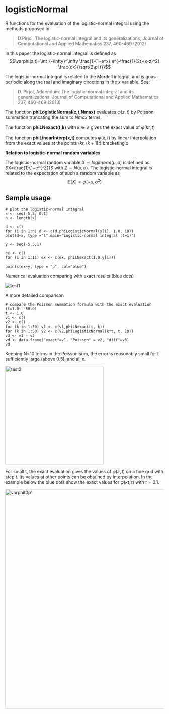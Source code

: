 # logisticNormal
R functions for the evaluation of the logistic-normal integral using the methods proposed in 

>D.Pirjol, The logistic-normal integral and its generalizations, Journal of Computational and Applied Mathematics 237, 460-469 (2012)

In this paper the logistic-normal integral is defined as $$\varphi(z,t)=\int_{-\infty}^\infty \frac{1}{1+e^x} e^{-\frac{1}{2t}(x-z)^2} \frac{dx}{\sqrt{2\pi t}}$$

The logistic-normal integral is related to the Mordell integral, and is quasi-periodic along the real and imaginary directions in the $x$ variable. See:

>D. Pirjol, Addendum: The logistic-normal integral and its generalizations, Journal of Computational and Applied Mathematics 237, 460-469 (2013)

The function **phiLogisticNormal(z,t,Nmax)** evaluates $\varphi(z,t)$ by Poisson summation truncating the sum to $Nmax$ terms. 

The function **phiLNexact(t,k)** with $k\in \mathbb{Z}$ gives the exact value of $\varphi(kt, t)$ 

The function **phiLinearInterp(x,t)** computes $\varphi(x,t)$ by linear interpolation from the exact values at the points $(kt,(k+1)t)$ bracketing $x$

**Relation to logistic-normal random variables**

The logistic-normal random variable $X \sim logitnorm(\mu,\sigma)$ is defined as $X=\frac{1}{1+e^{-Z}}$ with $Z\sim N(\mu,\sigma)$. The logistic-normal integral is related to the expectation of such a random variable as $$\mathbb{E}[X]=\varphi(-\mu,\sigma^2)$$

## **Sample usage**

```
# plot the logistic-normal integral 
x <- seq(-5,5, 0.1)
n <- length(x)

d <- c()
for (i in 1:n) d <- c(d,phiLogisticNormal(x[i], 1.0, 10))
plot(d~x, type ="l",main="Logistic-normal integral (t=1)")

y <- seq(-5,5,1)

ex <- c()
for (i in 1:11) ex <- c(ex, phiLNexact(1.0,y[i]))
                        
points(ex~y, type = "p", col="blue")
```

Numerical evaluation comparing with exact results (blue dots)

![test1](https://user-images.githubusercontent.com/60016102/204109670-daa6e5b0-8561-481a-9f80-549608d81698.png)

A more detailed comparison

```
# compare the Poisson summation formula with the exact evaluation (t=1.0 - 50.0)
t <- 1.0
v1 <- c()
v2 <- c()
for (k in 1:50) v1 <- c(v1,phiLNexact(t, k))
for (k in 1:50) v2 <- c(v2,phiLogisticNormal(k*t, t, 10))
v3 <- v1 - v2
vd <- data.frame("exact"=v1, "Poisson" = v2, "diff"=v3)
vd
```

Keeping N=10 terms in the Poisson sum, the error is reasonably small for t sufficiently large (above 0.5), and all x.

<img width="312" alt="test2" src="https://user-images.githubusercontent.com/60016102/204109785-b503943a-b339-4984-831d-ab8b58c1115b.png">

For small t, the exact evaluation gives the values of $\varphi(z,t)$ on a fine grid with step $t$. Its values at other points can be obtained by interpolation. In the example below the blue dots show the exact values for $\varphi(k t, t)$ with $t=0.1$.

<img width="697" alt="varphit0p1" src="https://user-images.githubusercontent.com/60016102/204840327-ea06d9eb-72ba-4068-8590-438c3b5df258.png">



